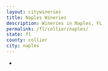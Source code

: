 ```yaml
---
layout: citywineries
title: Naples Wineries
description: Wineries in Naples, FL
permalink: /fl/collier/naples/
state: fl
county: collier
city: naples
---
```

-
